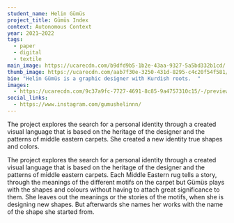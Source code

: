 ```yaml
---
student_name: Helin Gümüs
project_title: Gümüs Index
context: Autonomous Context
year: 2021—2022
tags:
  - paper
  - digital
  - textile
main_image: https://ucarecdn.com/b9dfd9b5-1b2e-43aa-9327-5a5bd332b1cd/
thumb_image: https://ucarecdn.com/aab7f30e-3250-431d-8295-c4c20f54f581/
bio: "Helin Gümüs is a graphic designer with Kurdish roots.  "
images:
  - https://ucarecdn.com/9c37a9fc-7727-4691-8c85-9a4757310c15/-/preview/-/rotate/270/
social_links:
  - https://www.instagram.com/gumushelinnn/
---
```

The project explores the search for a personal identity through a created visual language that is based on the heritage of the designer and the patterns of middle eastern carpets. She created a new identity true shapes and colors. 

The project explores the search for a personal identity through a created visual language that is based on the heritage of the designer and the patterns of middle eastern carpets. Each Middle Eastern rug tells a story, through the meanings of the different motifs on the carpet but Gümüs plays with the shapes and colours without having to attach great significance to them. She leaves out the meanings or the stories of the motifs, when she is designing new shapes. But afterwards she names her works with the name of the shape she started from. 